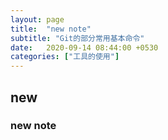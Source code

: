 ```yaml
---
layout: page
title:  "new note"
subtitle: "Git的部分常用基本命令"
date:   2020-09-14 08:44:00 +0530
categories: ["工具的使用"]
---
```


## new

### new note 

> 